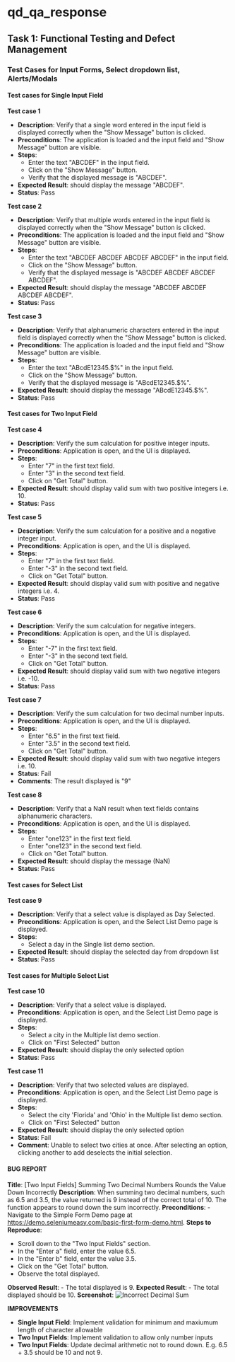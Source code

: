 # qd_qa_response

## Task 1: Functional Testing and Defect Management

### Test Cases for Input Forms, Select dropdown list, Alerts/Modals

#### Test cases for Single Input Field

**Test case 1**

- **Description**: Verify that a single word entered in the input field is displayed correctly when the "Show Message" button is clicked.
- **Preconditions**: The application is loaded and the input field and "Show Message" button are visible.
- **Steps**:
  - Enter the text "ABCDEF" in the input field.
  - Click on the "Show Message" button.
  - Verify that the displayed message is "ABCDEF".
- **Expected Result**: should display the message "ABCDEF".
- **Status**: Pass

**Test case 2**

- **Description**: Verify that multiple words entered in the input field is displayed correctly when the "Show Message" button is clicked.
- **Preconditions**: The application is loaded and the input field and "Show Message" button are visible.
- **Steps**:
  - Enter the text "ABCDEF ABCDEF ABCDEF ABCDEF" in the input field.
  - Click on the "Show Message" button.
  - Verify that the displayed message is "ABCDEF ABCDEF ABCDEF ABCDEF".
- **Expected Result**: should display the message "ABCDEF ABCDEF ABCDEF ABCDEF".
- **Status**: Pass

**Test case 3**

- **Description**: Verify that alphanumeric characters entered in the input field is displayed correctly when the "Show Message" button is clicked.
- **Preconditions**: The application is loaded and the input field and "Show Message" button are visible.
- **Steps**:
  - Enter the text "ABcdE12345.$%" in the input field.
  - Click on the "Show Message" button.
  - Verify that the displayed message is "ABcdE12345.$%".
- **Expected Result**: should display the message "ABcdE12345.$%".
- **Status**: Pass

#### Test cases for Two Input Field

**Test case 4**

- **Description**: Verify the sum calculation for positive integer inputs.
- **Preconditions**: Application is open, and the UI is displayed.
- **Steps**:
  - Enter "7" in the first text field.
  - Enter "3" in the second text field.
  - Click on "Get Total" button.
- **Expected Result**: should display valid sum with two positive integers i.e. 10.
- **Status**: Pass

**Test case 5**

- **Description**: Verify the sum calculation for a positive and a negative integer input.
- **Preconditions**: Application is open, and the UI is displayed.
- **Steps**:
  - Enter "7" in the first text field.
  - Enter "-3" in the second text field.
  - Click on "Get Total" button.
- **Expected Result**: should display valid sum with positive and negative integers i.e. 4.
- **Status**: Pass

**Test case 6**

- **Description**: Verify the sum calculation for negative integers.
- **Preconditions**: Application is open, and the UI is displayed.
- **Steps**:
  - Enter "-7" in the first text field.
  - Enter "-3" in the second text field.
  - Click on "Get Total" button.
- **Expected Result**: should display valid sum with two negative integers i.e. -10.
- **Status**: Pass

**Test case 7**

- **Description**: Verify the sum calculation for two decimal number inputs.
- **Preconditions**: Application is open, and the UI is displayed.
- **Steps**:
  - Enter "6.5" in the first text field.
  - Enter "3.5" in the second text field.
  - Click on "Get Total" button.
- **Expected Result**: should display valid sum with two negative integers i.e. 10.
- **Status**: Fail
- **Comments**: The result displayed is "9"

**Test case 8**

- **Description**: Verify that a NaN result when text fields contains alphanumeric characters.
- **Preconditions**: Application is open, and the UI is displayed.
- **Steps**:
  - Enter "one123" in the first text field.
  - Enter "one123" in the second text field.
  - Click on "Get Total" button.
- **Expected Result**: should display the message (NaN)
- **Status**: Pass

#### Test cases for Select List

**Test case 9**

- **Description**: Verify that a select value is displayed as Day Selected.
- **Preconditions**: Application is open, and the Select List Demo page is displayed.
- **Steps**:
  - Select a day in the Single list demo section.
- **Expected Result**: should display the selected day from dropdown list
- **Status**: Pass

#### Test cases for Multiple Select List

**Test case 10**

- **Description**: Verify that a select value is displayed.
- **Preconditions**: Application is open, and the Select List Demo page is displayed.
- **Steps**:
  - Select a city in the Multiple list demo section.
  - Click on "First Selected" button
- **Expected Result**: should display the only selected option
- **Status**: Pass

**Test case 11**

- **Description**: Verify that two selected values are displayed.
- **Preconditions**: Application is open, and the Select List Demo page is displayed.
- **Steps**:
  - Select the city 'Florida' and 'Ohio' in the Multiple list demo section.
  - Click on "First Selected" button
- **Expected Result**: should display the only selected option
- **Status**: Fail
- **Comment**: Unable to select two cities at once. After selecting an option, clicking another to add deselects the initial selection.

#### BUG REPORT

**Title**: [Two Input Fields] Summing Two Decimal Numbers Rounds the Value Down Incorrectly
**Description**: When summing two decimal numbers, such as 6.5 and 3.5, the value returned is 9 instead of the correct total of 10. The function appears to round down the sum incorrectly.
**Preconditions**: - Navigate to the Simple Form Demo page at https://demo.seleniumeasy.com/basic-first-form-demo.html.
**Steps to Reproduce**:

- Scroll down to the "Two Input Fields" section.
- In the "Enter a" field, enter the value 6.5.
- In the "Enter b" field, enter the value 3.5.
- Click on the "Get Total" button.
- Observe the total displayed.

**Observed Result**: - The total displayed is 9.
**Expected Result**: - The total displayed should be 10.
**Screenshot**: ![Incorrect Decimal Sum](https://github.com/ovansa/qd_qa_response/assets/7291106/06edb9a8-acb9-4acc-8bf6-ede48e228163)

**IMPROVEMENTS**

- **Single Input Field**: Implement validation for minimum and maxiumum length of character allowable
- **Two Input Fields**: Implement validation to allow only number inputs
- **Two Input Fields**: Update decimal arithmetic not to round down. E.g. 6.5 + 3.5 should be 10 and not 9.
